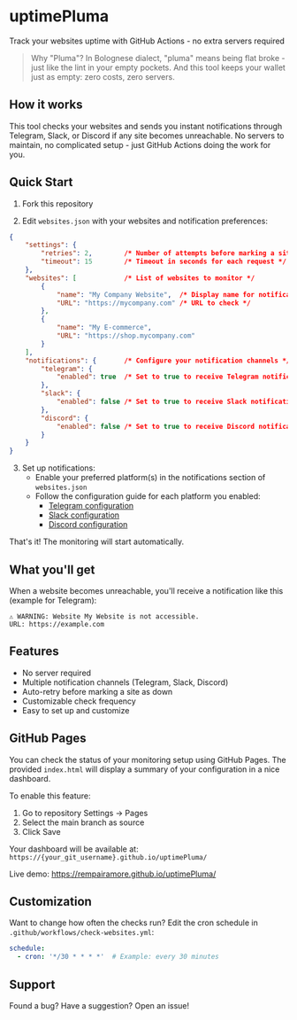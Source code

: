 # uptimePluma

Track your websites uptime with GitHub Actions - no extra servers required

> Why "Pluma"? In Bolognese dialect, "pluma" means being flat broke - just like the lint in your empty pockets. And this tool keeps your wallet just as empty: zero costs, zero servers.


## How it works

This tool checks your websites and sends you instant notifications through Telegram, Slack, or Discord if any site becomes unreachable. No servers to maintain, no complicated setup - just GitHub Actions doing the work for you.

## Quick Start

1. Fork this repository

2. Edit `websites.json` with your websites and notification preferences:
```json
{
    "settings": {
        "retries": 2,        /* Number of attempts before marking a site as down */
        "timeout": 15        /* Timeout in seconds for each request */
    },
    "websites": [            /* List of websites to monitor */
        {
            "name": "My Company Website",  /* Display name for notifications */
            "URL": "https://mycompany.com" /* URL to check */
        },
        {
            "name": "My E-commerce",
            "URL": "https://shop.mycompany.com"
        }
    ],
    "notifications": {       /* Configure your notification channels */
        "telegram": {
            "enabled": true  /* Set to true to receive Telegram notifications */
        },
        "slack": {
            "enabled": false /* Set to true to receive Slack notifications */
        },
        "discord": {
            "enabled": false /* Set to true to receive Discord notifications */
        }
    }
}
```

3. Set up notifications:
   - Enable your preferred platform(s) in the notifications section of `websites.json`
   - Follow the configuration guide for each platform you enabled:
     - [Telegram configuration](docs/TELEGRAM.md)
     - [Slack configuration](docs/SLACK.md)
     - [Discord configuration](docs/DISCORD.md)

That's it! The monitoring will start automatically.

## What you'll get

When a website becomes unreachable, you'll receive a notification like this (example for Telegram):
```
⚠️ WARNING: Website My Website is not accessible.
URL: https://example.com
```

## Features

- No server required
- Multiple notification channels (Telegram, Slack, Discord)
- Auto-retry before marking a site as down
- Customizable check frequency
- Easy to set up and customize

## GitHub Pages

You can check the status of your monitoring setup using GitHub Pages. The provided `index.html` will display a summary of your configuration in a nice dashboard.

To enable this feature:
1. Go to repository Settings → Pages
2. Select the main branch as source
3. Click Save

Your dashboard will be available at: `https://{your_git_username}.github.io/uptimePluma/`

Live demo: https://rempairamore.github.io/uptimePluma/

## Customization

Want to change how often the checks run? Edit the cron schedule in `.github/workflows/check-websites.yml`:
```yaml
schedule:
  - cron: '*/30 * * * *'  # Example: every 30 minutes
```

## Support

Found a bug? Have a suggestion? Open an issue!